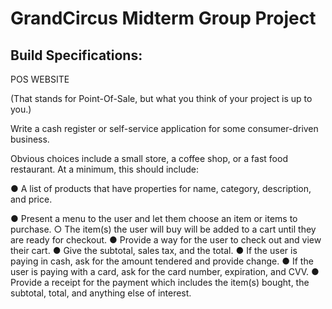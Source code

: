 # GrandCircus Midterm Group Project

## Build Specifications:

POS WEBSITE

(That stands for Point-Of-Sale, but what you think of your project is up to you.)

Write a cash register or self-service application for some consumer-driven business.

Obvious choices include a small store, a coffee shop, or a fast food restaurant. At a
minimum, this should include:

● A list of products that have properties for name, category, description, and price.

● Present a menu to the user and let them choose an item or items to purchase.
○ The item(s) the user will buy will be added to a cart until they are ready for checkout.
● Provide a way for the user to check out and view their cart.
● Give the subtotal, sales tax, and the total.
● If the user is paying in cash, ask for the amount tendered and provide change.
● If the user is paying with a card, ask for the card number, expiration, and CVV.
● Provide a receipt for the payment which includes the item(s) bought, the subtotal, total, and anything else of interest.
